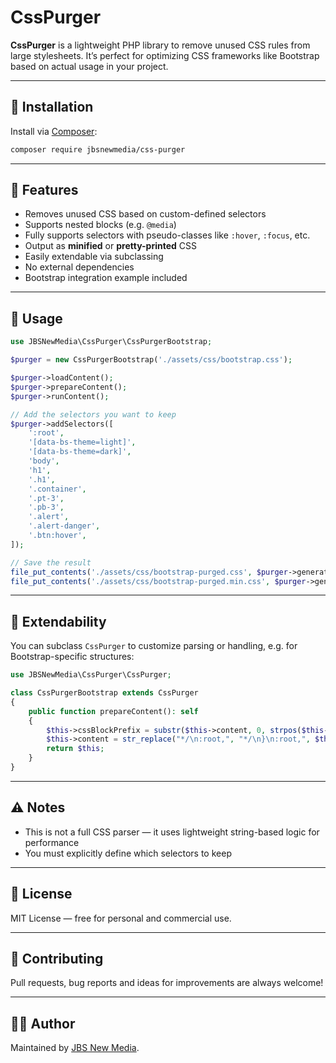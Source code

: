 # CssPurger

**CssPurger** is a lightweight PHP library to remove unused CSS rules from large stylesheets. It’s perfect for optimizing CSS frameworks like Bootstrap based on actual usage in your project.

---

## 🧩 Installation

Install via [Composer](https://getcomposer.org/):

```bash
composer require jbsnewmedia/css-purger
```

---

## 🚀 Features

* Removes unused CSS based on custom-defined selectors
* Supports nested blocks (e.g. `@media`)
* Fully supports selectors with pseudo-classes like `:hover`, `:focus`, etc.
* Output as **minified** or **pretty-printed** CSS
* Easily extendable via subclassing
* No external dependencies
* Bootstrap integration example included

---

## 🔧 Usage

```php
use JBSNewMedia\CssPurger\CssPurgerBootstrap;

$purger = new CssPurgerBootstrap('./assets/css/bootstrap.css');

$purger->loadContent();
$purger->prepareContent();
$purger->runContent();

// Add the selectors you want to keep
$purger->addSelectors([
    ':root',
    '[data-bs-theme=light]',
    '[data-bs-theme=dark]',
    'body',
    'h1',
    '.h1',
    '.container',
    '.pt-3',
    '.pb-3',
    '.alert',
    '.alert-danger',
    '.btn:hover',
]);

// Save the result
file_put_contents('./assets/css/bootstrap-purged.css', $purger->generateOutput(false)); // readable
file_put_contents('./assets/css/bootstrap-purged.min.css', $purger->generateOutput());   // minified
```

---

## 🧠 Extendability

You can subclass `CssPurger` to customize parsing or handling, e.g. for Bootstrap-specific structures:

```php
use JBSNewMedia\CssPurger\CssPurger;

class CssPurgerBootstrap extends CssPurger
{
    public function prepareContent(): self
    {
        $this->cssBlockPrefix = substr($this->content, 0, strpos($this->content, ':root'));
        $this->content = str_replace("*/\n:root,", "*/\n}\n:root,", $this->content);
        return $this;
    }
}
```

---

## ⚠️ Notes

* This is not a full CSS parser — it uses lightweight string-based logic for performance
* You must explicitly define which selectors to keep

---

## 📄 License

MIT License — free for personal and commercial use.

---

## 🤝 Contributing

Pull requests, bug reports and ideas for improvements are always welcome!

---

## 🧑‍💻 Author

Maintained by [JBS New Media](https://github.com/jbsnewmedia).